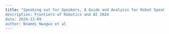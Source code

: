 ```yaml
---
title: "Speaking out for Speakers, A Guide and Analysis for Robot Speakers to Facilitate More Consistent HRI” 
description: Frontiers of Robotics and AI 2024
date: 2024-12-09
author: Nnamdi Nwagwu et al
---
```

